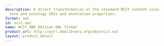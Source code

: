 ```yaml
---
description: A direct transformation of the standard NCIt content using OBO-style
  term and ontology IRIs and annotation properties.
format: owl
id: ncit.owl
name: NCIt OBO Edition OWL format
product_url: http://purl.obolibrary.org/obo/ncit.owl
layout: product_detail
---
```

